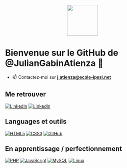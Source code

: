 <div id="header" align="center">
  <img src="https://media.tenor.com/6JptszQgCnkAAAAj/text-work.gif" width="100"/>
</div>

# Bienvenue sur le GitHub de @JulianGabinAtienza 👋

- 📫 Contactez-moi sur **j.atienza@ecole-ipssi.net**

## Me retrouver

[![LinkedIn](https://img.shields.io/badge/-GitHub-000?&logo=GitHub&logoColor=FFF)](https://www.github.com/JulianGabinAtienza)
[![LinkedIn](https://img.shields.io/badge/-LinkedIn-000?&logo=LinkedIn&logoColor=0A66C2)](https://www.linkedin.com/in/julian-atienza-389a9a2a0/)

## Languages et outils

[![HTML5](https://img.shields.io/badge/-HTML5-000?&logo=HTML5&logoColor=E34F26)]()
[![CSS3](https://img.shields.io/badge/-CSS3-000?&logo=CSS3&logoColor=1572B6)]()
[![GitHub](https://img.shields.io/badge/-GitHub-000?&logo=GitHub&logoColor=FFF)]()


## En apprentissage / perfectionnement

[![PHP](https://img.shields.io/badge/-PHP-000?&logo=PHP&logoColor=777BB4)]()
[![JavaScript](https://img.shields.io/badge/-JavaScript-000?&logo=JavaScript&logoColor=F7DF1E)]()
[![MySQL](https://img.shields.io/badge/-MySQL-000?&logo=MySQL&logoColor=4479A1)]()
[![Linux](https://img.shields.io/badge/-Linux-000?&logo=Linux&logoColor=FCC624)]()
